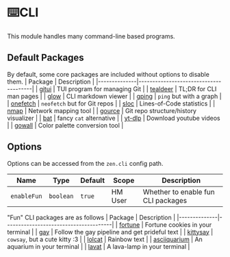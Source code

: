 # ⌨️CLI
This module handles many command-line based programs.


## Default Packages
By default, some core packages are included without options to disable them.
| Package      | Description                           |
|--------------|---------------------------------------|
| [gitui](https://github.com/gitui-org/gitui)    | TUI program for managing Git          |
| [tealdeer](https://github.com/tealdeer-rs/tealdeer) | TL;DR for CLI man pages               |
| [glow](https://github.com/charmbracelet/glow)     | CLI markdown viewer                   |
| [gping](https://github.com/orf/gping)    | `ping` but with a graph               |
| [onefetch](https://github.com/o2sh/onefetch) | `neofetch` but for Git repos          |
| [sloc](https://github.com/flosse/sloc)     | Lines-of-Code statistics              |
| [nmap](https://github.com/nmap/nmap)     | Network mapping tool                  |
| [gource](https://github.com/acaudwell/Gource)   | Git repo structure/history visualizer |
| [bat](https://github.com/sharkdp/bat)      | fancy `cat` alternative               |
| [yt-dlp](https://github.com/yt-dlp/yt-dlp)   | Download youtube videos               |
| [gowall](https://github.com/Achno/gowall)   | Color palette conversion tool         |


## Options
Options can be accessed from the `zen.cli` config path.

| Name        | Type      | Default | Scope      | Description                        |
|-------------|-----------|---------|------------|------------------------------------|
| `enableFun` | `boolean` | `true`  | HM User    | Whether to enable fun CLI packages |

"Fun" CLI packages are as follows
| Package      | Description                           |
|--------------|---------------------------------------|
| [fortune](https://github.com/shlomif/fortune-mod)    | Fortune cookies in your terminal |
| [gay](https://github.com/ms-jpq/gay) | Follow the gay pipeline and get prideful text |
| [kittysay](https://github.com/uncenter/kittysay) | `cowsay`, but a cute kitty :3 |
| [lolcat](https://github.com/busyloop/lolcat) | Rainbow text |
| [asciiquarium](https://github.com/cmatsuoka/asciiquarium) | An aquarium in your terminal |
| [lavat](https://github.com/AngelJumbo/lavat) | A lava-lamp in your terminal |

